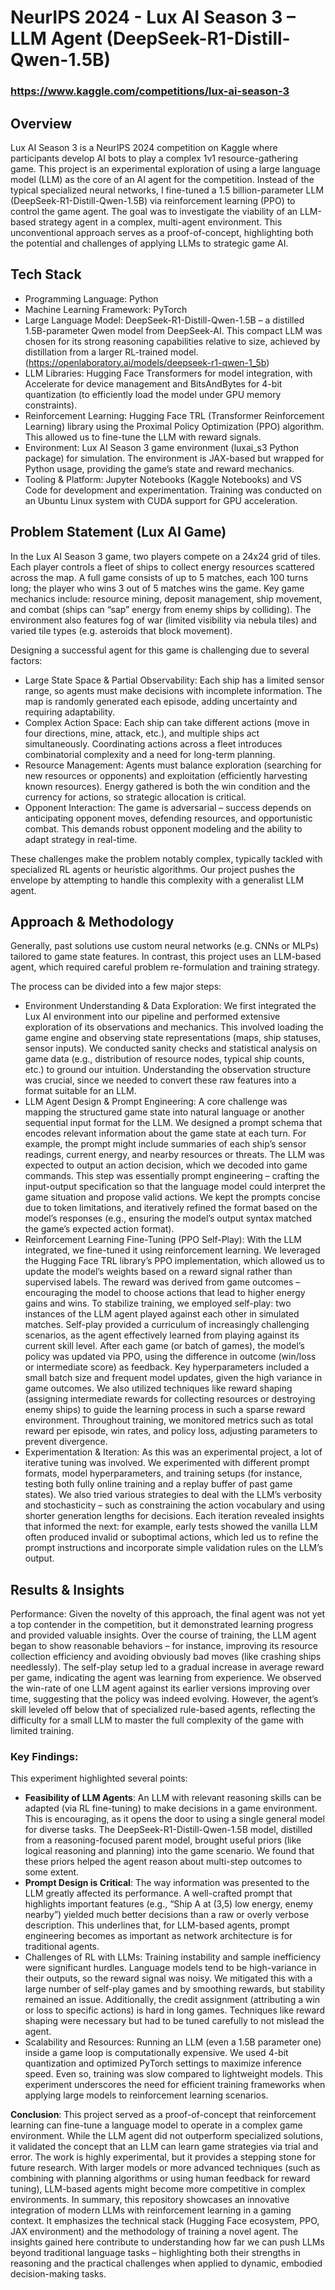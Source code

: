 # NeurIPS 2024 - Lux AI Season 3 – LLM Agent (DeepSeek-R1-Distill-Qwen-1.5B)
### https://www.kaggle.com/competitions/lux-ai-season-3

## Overview
Lux AI Season 3 is a NeurIPS 2024 competition on Kaggle where participants develop AI bots to play a complex 1v1 resource-gathering game. This project is an experimental exploration of using a large language model (LLM) as the core of an AI agent for the competition. Instead of the typical specialized neural networks, I fine-tuned a 1.5 billion-parameter LLM (DeepSeek-R1-Distill-Qwen-1.5B) via reinforcement learning (PPO) to control the game agent. The goal was to investigate the viability of an LLM-based strategy agent in a complex, multi-agent environment. This unconventional approach serves as a proof-of-concept, highlighting both the potential and challenges of applying LLMs to strategic game AI.

## Tech Stack
* Programming Language: Python
* Machine Learning Framework: PyTorch
* Large Language Model: DeepSeek-R1-Distill-Qwen-1.5B – a distilled 1.5B-parameter Qwen model from DeepSeek-AI. This compact LLM was chosen for its strong reasoning capabilities relative to size, achieved by distillation from a larger RL-trained model. (https://openlaboratory.ai/models/deepseek-r1-qwen-1_5b)
* LLM Libraries: Hugging Face Transformers for model integration, with Accelerate for device management and BitsAndBytes for 4-bit quantization (to efficiently load the model under GPU memory constraints).
* Reinforcement Learning: Hugging Face TRL (Transformer Reinforcement Learning) library using the Proximal Policy Optimization (PPO) algorithm. This allowed us to fine-tune the LLM with reward signals.
* Environment: Lux AI Season 3 game environment (luxai_s3 Python package) for simulation. The environment is JAX-based but wrapped for Python usage, providing the game’s state and reward mechanics.
* Tooling & Platform: Jupyter Notebooks (Kaggle Notebooks) and VS Code for development and experimentation. Training was conducted on an Ubuntu Linux system with CUDA support for GPU acceleration.

## Problem Statement (Lux AI Game)
In the Lux AI Season 3 game, two players compete on a 24x24 grid of tiles. Each player controls a fleet of ships to collect energy resources scattered across the map. A full game consists of up to 5 matches, each 100 turns long; the player who wins 3 out of 5 matches wins the game. Key game mechanics include: resource mining, deposit management, ship movement, and combat (ships can “sap” energy from enemy ships by colliding). The environment also features fog of war (limited visibility via nebula tiles) and varied tile types (e.g. asteroids that block movement).

Designing a successful agent for this game is challenging due to several factors:
* Large State Space & Partial Observability: Each ship has a limited sensor range, so agents must make decisions with incomplete information. The map is randomly generated each episode, adding uncertainty and requiring adaptability.
* Complex Action Space: Each ship can take different actions (move in four directions, mine, attack, etc.), and multiple ships act simultaneously. Coordinating actions across a fleet introduces combinatorial complexity and a need for long-term planning.
* Resource Management: Agents must balance exploration (searching for new resources or opponents) and exploitation (efficiently harvesting known resources). Energy gathered is both the win condition and the currency for actions, so strategic allocation is critical.
* Opponent Interaction: The game is adversarial – success depends on anticipating opponent moves, defending resources, and opportunistic combat. This demands robust opponent modeling and the ability to adapt strategy in real-time.

These challenges make the problem notably complex, typically tackled with specialized RL agents or heuristic algorithms. Our project pushes the envelope by attempting to handle this complexity with a generalist LLM agent.

## Approach & Methodology
Generally, past solutions use custom neural networks (e.g. CNNs or MLPs) tailored to game state features. In contrast, this project uses an LLM-based agent, which required careful problem re-formulation and training strategy.

The process can be divided into a few major steps:
* Environment Understanding & Data Exploration: We first integrated the Lux AI environment into our pipeline and performed extensive exploration of its observations and mechanics. This involved loading the game engine and observing state representations (maps, ship statuses, sensor inputs). We conducted sanity checks and statistical analysis on game data (e.g., distribution of resource nodes, typical ship counts, etc.) to ground our intuition. Understanding the observation structure was crucial, since we needed to convert these raw features into a format suitable for an LLM.
* LLM Agent Design & Prompt Engineering: A core challenge was mapping the structured game state into natural language or another sequential input format for the LLM. We designed a prompt schema that encodes relevant information about the game state at each turn. For example, the prompt might include summaries of each ship’s sensor readings, current energy, and nearby resources or threats. The LLM was expected to output an action decision, which we decoded into game commands. This step was essentially prompt engineering – crafting the input-output specification so that the language model could interpret the game situation and propose valid actions. We kept the prompts concise due to token limitations, and iteratively refined the format based on the model’s responses (e.g., ensuring the model’s output syntax matched the game’s expected action format).
* Reinforcement Learning Fine-Tuning (PPO Self-Play): With the LLM integrated, we fine-tuned it using reinforcement learning. We leveraged the Hugging Face TRL library’s PPO implementation, which allowed us to update the model’s weights based on a reward signal rather than supervised labels. The reward was derived from game outcomes – encouraging the model to choose actions that lead to higher energy gains and wins. To stabilize training, we employed self-play: two instances of the LLM agent played against each other in simulated matches. Self-play provided a curriculum of increasingly challenging scenarios, as the agent effectively learned from playing against its current skill level. After each game (or batch of games), the model’s policy was updated via PPO, using the difference in outcome (win/loss or intermediate score) as feedback. Key hyperparameters included a small batch size and frequent model updates, given the high variance in game outcomes. We also utilized techniques like reward shaping (assigning intermediate rewards for collecting resources or destroying enemy ships) to guide the learning process in such a sparse reward environment. Throughout training, we monitored metrics such as total reward per episode, win rates, and policy loss, adjusting parameters to prevent divergence.
* Experimentation & Iteration: As this was an experimental project, a lot of iterative tuning was involved. We experimented with different prompt formats, model hyperparameters, and training setups (for instance, testing both fully online training and a replay buffer of past game states). We also tried various strategies to deal with the LLM’s verbosity and stochasticity – such as constraining the action vocabulary and using shorter generation lengths for decisions. Each iteration revealed insights that informed the next: for example, early tests showed the vanilla LLM often produced invalid or suboptimal actions, which led us to refine the prompt instructions and incorporate simple validation rules on the LLM’s output.

## Results & Insights
Performance: Given the novelty of this approach, the final agent was not yet a top contender in the competition, but it demonstrated learning progress and provided valuable insights. Over the course of training, the LLM agent began to show reasonable behaviors – for instance, improving its resource collection efficiency and avoiding obviously bad moves (like crashing ships needlessly). The self-play setup led to a gradual increase in average reward per game, indicating the agent was learning from experience. We observed the win-rate of one LLM agent against its earlier versions improving over time, suggesting that the policy was indeed evolving. However, the agent’s skill leveled off below that of specialized rule-based agents, reflecting the difficulty for a small LLM to master the full complexity of the game with limited training.

### Key Findings:
This experiment highlighted several points:
* **Feasibility of LLM Agents**: An LLM with relevant reasoning skills can be adapted (via RL fine-tuning) to make decisions in a game environment. This is encouraging, as it opens the door to using a single general model for diverse tasks. The DeepSeek-R1-Distill-Qwen-1.5B model, distilled from a reasoning-focused parent model, brought useful priors (like logical reasoning and planning) into the game scenario. We found that these priors helped the agent reason about multi-step outcomes to some extent.
* **Prompt Design is Critical**: The way information was presented to the LLM greatly affected its performance. A well-crafted prompt that highlights important features (e.g., “Ship A at (3,5) low energy, enemy nearby”) yielded much better decisions than a raw or overly verbose description. This underlines that, for LLM-based agents, prompt engineering becomes as important as network architecture is for traditional agents.
* Challenges of RL with LLMs: Training instability and sample inefficiency were significant hurdles. Language models tend to be high-variance in their outputs, so the reward signal was noisy. We mitigated this with a large number of self-play games and by smoothing rewards, but stability remained an issue. Additionally, the credit assignment (attributing a win or loss to specific actions) is hard in long games. Techniques like reward shaping were necessary but had to be tuned carefully to not mislead the agent.
* Scalability and Resources: Running an LLM (even a 1.5B parameter one) inside a game loop is computationally expensive. We used 4-bit quantization and optimized PyTorch settings to maximize inference speed. Even so, training was slow compared to lightweight models. This experiment underscores the need for efficient training frameworks when applying large models to reinforcement learning scenarios.

**Conclusion**: This project served as a proof-of-concept that reinforcement learning can fine-tune a language model to operate in a complex game environment. While the LLM agent did not outperform specialized solutions, it validated the concept that an LLM can learn game strategies via trial and error. The work is highly experimental, but it provides a stepping stone for future research. With larger models or more advanced techniques (such as combining with planning algorithms or using human feedback for reward tuning), LLM-based agents might become more competitive in complex environments. In summary, this repository showcases an innovative integration of modern LLMs with reinforcement learning in a gaming context. It emphasizes the technical stack (Hugging Face ecosystem, PPO, JAX environment) and the methodology of training a novel agent. The insights gained here contribute to understanding how far we can push LLMs beyond traditional language tasks – highlighting both their strengths in reasoning and the practical challenges when applied to dynamic, embodied decision-making tasks.
